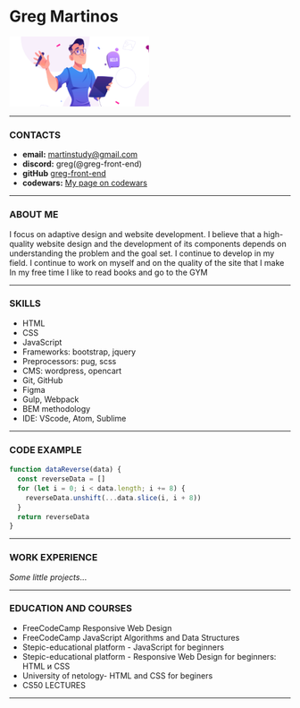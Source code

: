 # Greg Martinos

<img src='./images/my-logo.png' alt='my-logo' style='max-width: 250px'>

---

### CONTACTS
- **email:** martinstudy@gmail.com
- **discord:** greg(@greg-front-end)
- **gitHub** [greg-front-end](https://github.com/greg-front-end)
- **codewars:** [My page on codewars](https://www.codewars.com/users/greg-front-end)

---

### ABOUT ME
I focus on adaptive design and website development.
I believe that a high-quality website design and the development of its components depends on understanding the problem and the goal set.
I continue to develop in my field. I continue to work on myself and on the quality of the site that I make
In my free time I like to read books and go to the GYM

---

### SKILLS
- HTML
- CSS
- JavaScript
- Frameworks: bootstrap, jquery
- Preprocessors: pug, scss
- CMS: wordpress, opencart
- Git, GitHub
- Figma
- Gulp, Webpack
- BEM methodology
- IDE: VScode, Atom, Sublime

---

### CODE EXAMPLE
```javascript
function dataReverse(data) {
  const reverseData = []
  for (let i = 0; i < data.length; i += 8) {
    reverseData.unshift(...data.slice(i, i + 8))
  }
  return reverseData
}
```
---

### WORK EXPERIENCE
_Some little projects_...

---

### EDUCATION AND COURSES
- FreeCodeCamp Responsive Web Design
- FreeCodeCamp JavaScript Algorithms and Data Structures
- Stepic-educational platform - JavaScript for beginners
- Stepic-educational platform - Responsive Web Design for beginners: HTML и CSS
- University of netology- HTML and CSS for beginers
- CS50 LECTURES

---